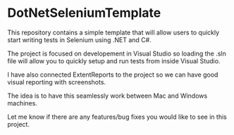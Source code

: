 ﻿# DotNetSeleniumTemplate

This repository contains a simple template that will allow users to quickly start writing tests in Selenium using .NET and C#.

The project is focused on developement in Visual Studio so loading the .sln file will allow you to quickly setup and run tests from inside Visual Studio.

I have also connected ExtentReports to the project so we can have good visual reporting with screenshots.

The idea is to have this seamlessly work between Mac and Windows machines.

Let me know if there are any features/bug fixes you would like to see in this project.